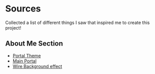 # Sources

Collected a list of different things I saw that inspired me to create this project!
## About Me Section
- [Portal Theme](https://store.steampowered.com/app/400/Portal/)
- [Main Portal](https://www.wallpaperflare.com/blue-portal-animation-space-black-holes-wallpaper-211091)
- [Wire Background effect](https://github.com/forma-cristata/SHAuth/blob/main/client/src/app/circuit-animation/circuit-animation.component.css)
